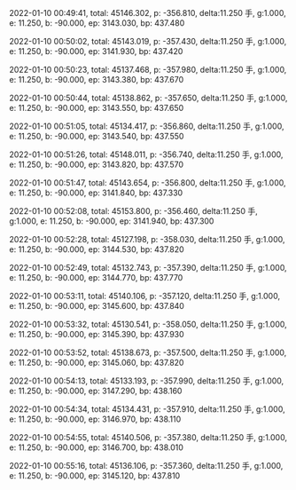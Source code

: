 2022-01-10 00:49:41, total: 45146.302, p: -356.810, delta:11.250 手, g:1.000, e: 11.250, b: -90.000, ep: 3143.030, bp: 437.480

2022-01-10 00:50:02, total: 45143.019, p: -357.430, delta:11.250 手, g:1.000, e: 11.250, b: -90.000, ep: 3141.930, bp: 437.420

2022-01-10 00:50:23, total: 45137.468, p: -357.980, delta:11.250 手, g:1.000, e: 11.250, b: -90.000, ep: 3143.380, bp: 437.670

2022-01-10 00:50:44, total: 45138.862, p: -357.650, delta:11.250 手, g:1.000, e: 11.250, b: -90.000, ep: 3143.550, bp: 437.650

2022-01-10 00:51:05, total: 45134.417, p: -356.860, delta:11.250 手, g:1.000, e: 11.250, b: -90.000, ep: 3143.540, bp: 437.550

2022-01-10 00:51:26, total: 45148.011, p: -356.740, delta:11.250 手, g:1.000, e: 11.250, b: -90.000, ep: 3143.820, bp: 437.570

2022-01-10 00:51:47, total: 45143.654, p: -356.800, delta:11.250 手, g:1.000, e: 11.250, b: -90.000, ep: 3141.840, bp: 437.330

2022-01-10 00:52:08, total: 45153.800, p: -356.460, delta:11.250 手, g:1.000, e: 11.250, b: -90.000, ep: 3141.940, bp: 437.300

2022-01-10 00:52:28, total: 45127.198, p: -358.030, delta:11.250 手, g:1.000, e: 11.250, b: -90.000, ep: 3144.530, bp: 437.820

2022-01-10 00:52:49, total: 45132.743, p: -357.390, delta:11.250 手, g:1.000, e: 11.250, b: -90.000, ep: 3144.770, bp: 437.770

2022-01-10 00:53:11, total: 45140.106, p: -357.120, delta:11.250 手, g:1.000, e: 11.250, b: -90.000, ep: 3145.600, bp: 437.840

2022-01-10 00:53:32, total: 45130.541, p: -358.050, delta:11.250 手, g:1.000, e: 11.250, b: -90.000, ep: 3145.390, bp: 437.930

2022-01-10 00:53:52, total: 45138.673, p: -357.500, delta:11.250 手, g:1.000, e: 11.250, b: -90.000, ep: 3145.060, bp: 437.820

2022-01-10 00:54:13, total: 45133.193, p: -357.990, delta:11.250 手, g:1.000, e: 11.250, b: -90.000, ep: 3147.290, bp: 438.160

2022-01-10 00:54:34, total: 45134.431, p: -357.910, delta:11.250 手, g:1.000, e: 11.250, b: -90.000, ep: 3146.970, bp: 438.110

2022-01-10 00:54:55, total: 45140.506, p: -357.380, delta:11.250 手, g:1.000, e: 11.250, b: -90.000, ep: 3146.700, bp: 438.010

2022-01-10 00:55:16, total: 45136.106, p: -357.360, delta:11.250 手, g:1.000, e: 11.250, b: -90.000, ep: 3145.120, bp: 437.810